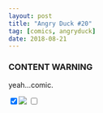 ```yaml
---
layout: post
title: "Angry Duck #20"
tag: [comics, angryduck]
date: 2018-08-21
---
```

### CONTENT WARNING
yeah...comic.  <!-- #52 -->

<CLICK><!-- see The checkbox hack! in stylesheet -->
	<input type='checkbox' name='blurrer' value='valuable' checked id="blurrer"/><label for="blurrer" ><img src="https://imgur.com/sO4g5wb.jpg"/></label>
	<input id="blurrer" type="checkbox">

